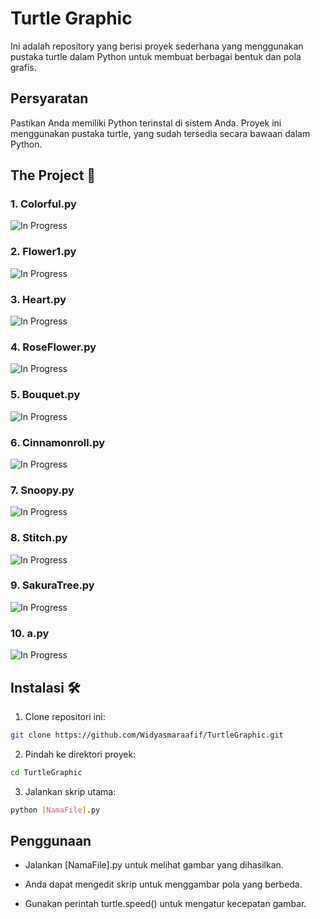 # Turtle Graphic
Ini adalah repository yang berisi proyek sederhana yang menggunakan pustaka turtle dalam Python untuk membuat berbagai bentuk dan pola grafis.

## Persyaratan

Pastikan Anda memiliki Python terinstal di sistem Anda. Proyek ini menggunakan pustaka turtle, yang sudah tersedia secara bawaan dalam Python.

## The Project 📸

### 1. Colorful.py
![In Progress](Assets/Colorful.png)
### 2. Flower1.py
![In Progress](Assets/Flower1.png)
### 3. Heart.py
![In Progress](Assets/Heart.png)
### 4. RoseFlower.py
![In Progress](Assets/RoseFlower.png)
### 5. Bouquet.py
![In Progress](Assets/Bouquet.png)
### 6. Cinnamonroll.py
![In Progress](Assets/Cinnamonroll.png)
### 7. Snoopy.py
![In Progress](Assets/Snoopy.png)
### 8. Stitch.py
![In Progress](Assets/Stitch.png)
### 9. SakuraTree.py
![In Progress](Assets/SakuraTree.png)
### 10. a.py
![In Progress](Assets/a.png)

## Instalasi 🛠

1. Clone repositori ini:
```sh
git clone https://github.com/Widyasmaraafif/TurtleGraphic.git
```
2. Pindah ke direktori proyek:
```sh
cd TurtleGraphic
```
3. Jalankan skrip utama:
```sh
python [NamaFile].py
```
## Penggunaan

- Jalankan [NamaFile].py untuk melihat gambar yang dihasilkan.

- Anda dapat mengedit skrip untuk menggambar pola yang berbeda.

- Gunakan perintah turtle.speed() untuk mengatur kecepatan gambar.
